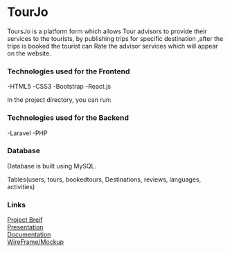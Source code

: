 # TourJo

ToursJo is a platform form which allows Tour advisors to provide their services to the tourists, by publishing trips for specific destination ,after the trips is booked the tourist can Rate the advisor services which will appear on the website.
 

### Technologies used for the Frontend

-HTML5
-CSS3
-Bootstrap
-React.js

In the project directory, you can run:

### Technologies used for the Backend

-Laravel
-PHP

### Database

Database is built using MySQL.

Tables(users, tours, bookedtours, Destinations, reviews, languages, activities)

### Links

[Project Breif](https://docs.google.com/document/d/12Lr_xTYW56Eu9cBTcCE37YSz4eBFNHp2biDiRqdAARY/edit?usp=sharing) <br />
[Presentation](https://docs.google.com/presentation/d/1JPym5V686m0gt3YHrIze4JOjLzztfBtySqFbtCCtaOk/edit?usp=sharing) <br />
[Documentation](https://docs.google.com/document/d/1eDxUUSKyZJ_qtL35OC_eSo_E4o9Dt6PPGCcYMnpITc8/edit?usp=sharing) <br />
[WireFrame/Mockup](https://www.figma.com/file/2gTWQyAtxwDig1AcJf7ReK/Masterpiece?node-id=0%3A1) <br />


